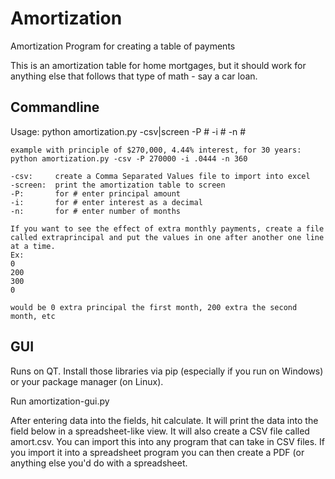 # Amortization
Amortization Program for creating a table of payments

This is an amortization table for home mortgages, but it should work for anything else that follows that type of math - say a car loan.

## Commandline
Usage:
    python amortization.py -csv|screen -P # -i # -n #
    
    example with principle of $270,000, 4.44% interest, for 30 years:
    python amortization.py -csv -P 270000 -i .0444 -n 360
    
    -csv:     create a Comma Separated Values file to import into excel
    -screen:  print the amortization table to screen
    -P:       for # enter principal amount
    -i:       for # enter interest as a decimal
    -n:       for # enter number of months

    If you want to see the effect of extra monthly payments, create a file called extraprincipal and put the values in one after another one line at a time.  
    Ex:
    0
    200
    300
    0

    would be 0 extra principal the first month, 200 extra the second month, etc

## GUI

Runs on QT. Install those libraries via pip (especially if you run on Windows) or your package manager (on Linux).

Run amortization-gui.py

After entering data into the fields, hit calculate. It will print the data into the field below in a spreadsheet-like view. It will also create a CSV file called amort.csv. You can import this into any program that can take in CSV files. If you import it into a spreadsheet program you can then create a PDF (or anything else you'd do with a spreadsheet.
